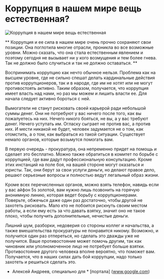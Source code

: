 Коррупция в нашем мире вещь естественная?
====

![Коррупция в нашем мире вещь естественная](http://ng89.ru/sites/default/files/images/korruptsiya.jpg)

** Коррупция и ее сила в нашем мире очень прочно сохраняют свои позиции. Она поглотила многие отрасли, проникла во все возможные уровни. Можно сказать, что она стала естественным явлением и поэтому сегодня не вызывает ни у кого возмущения и тем более гнева. Так не должно было случиться и так не должно оставаться. **

Воспринимать коррупцию как нечто обычное нельзя. Проблема как на высшем уровне, где не сильно спешат делать кардинальные действия против коррупционеров, так и в народе, где им не хотят или не могут противостоять активно. Таким образом, получается, что коррупция имеет власть над нами, но раз мы можем и лишить власти ее. Для начала следует активно бороться с ней.

Вымогатели не станут рисковать своей карьерой ради небольшой суммы денег. Они не потребуют у вас ничего после того, как вы пожалуетесь на них. Нечего никого бояться, не вы, а у вас требуют денег. Нечего уступать им. Огласку сыграет не против вас, а против них. И мести никакой не будет, человек задумается не о том, как отомстить, а о том, как выбраться из такой ситуации. Существует немало органов, которые возьмутся помогать вам.

В первую очередь - прокуратура, она непременно придет на помощь и сделает это бесплатно. Можно также обратиться в комитет по борьбе с коррупцией, где вам дадут профессиональную консультацию. Кроме этих инстанций на поле боя, на вашей стороне могут оказаться и юристы. Так, они берут за свои услуги деньги, но делают правое дело, решают серьезные вопросы и полностью ведут легальный образ жизни.

Кроме всех перечисленных органов, можно взять телефон, навидь если у вас айфон 5s золотой, вам нужно лишь позвонить на горячую анонимную линию, которая ведет борьбу с коррупционерами. Поверьте, обжечься даже один раз достаточно, чтобы другой не захотеть рисковать. Мало кто не побоится рискнуть своим местом работы, а если ему есть за что давать взятку, значит оно не такое плохо, чтобы получить дополнительные, нечистые деньги.

Лишний шум, разборки, недоверия со стороны коллег и начальства, а также вмешательства прокуратуры не понравится никому. Возможно, и получится один раз отпереться, но сделать это дважды уже не получится. Ваше противостояние может помочь другим, так как чиновник или уполномоченное лицо не потребует больше взятки. Противостояние другого человека вполне вероятно, что поможет вам. Получается, что в наших силах дать бой коррупции, надо только захотеть и решиться сделать это.

* Алексей Андреев, специально для * [портала] (www.google.com)

